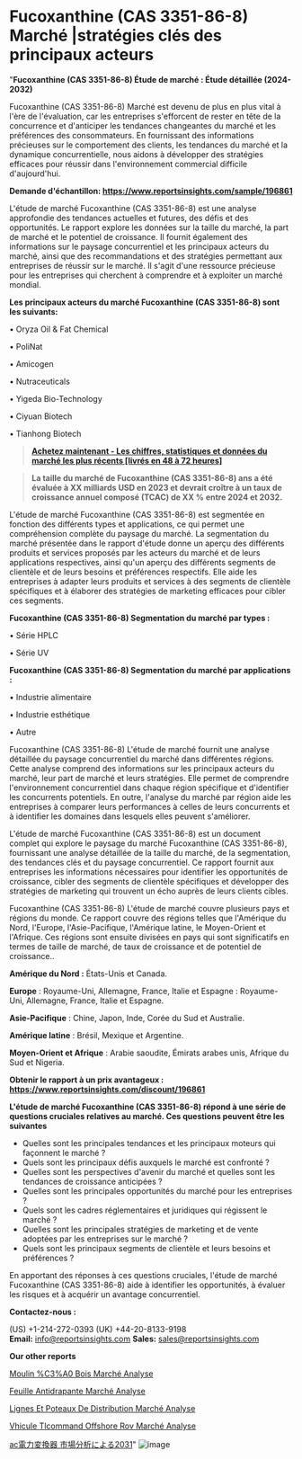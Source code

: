 # Fucoxanthine (CAS 3351-86-8) Marché |stratégies clés des principaux acteurs

"<strong>Fucoxanthine (CAS 3351-86-8) Étude de marché : Étude détaillée (2024-2032)</strong>

Fucoxanthine (CAS 3351-86-8) Marché est devenu de plus en plus vital à l'ère de l'évaluation, car les entreprises s'efforcent de rester en tête de la concurrence et d'anticiper les tendances changeantes du marché et les préférences des consommateurs. En fournissant des informations précieuses sur le comportement des clients, les tendances du marché et la dynamique concurrentielle, nous aidons à développer des stratégies efficaces pour réussir dans l'environnement commercial difficile d'aujourd'hui.

<strong>Demande d'échantillon: <a href=https://www.reportsinsights.com/sample/196861>https://www.reportsinsights.com/sample/196861</a></strong>

L'étude de marché Fucoxanthine (CAS 3351-86-8) est une analyse approfondie des tendances actuelles et futures, des défis et des opportunités. Le rapport explore les données sur la taille du marché, la part de marché et le potentiel de croissance. Il fournit également des informations sur le paysage concurrentiel et les principaux acteurs du marché, ainsi que des recommandations et des stratégies permettant aux entreprises de réussir sur le marché. Il s'agit d'une ressource précieuse pour les entreprises qui cherchent à comprendre et à exploiter un marché mondial.

<strong>Les principaux acteurs du marché Fucoxanthine (CAS 3351-86-8) sont les suivants:</strong>

• Oryza Oil & Fat Chemical

• PoliNat

• Amicogen

• Nutraceuticals

• Yigeda Bio-Technology

• Ciyuan Biotech

• Tianhong Biotech
<blockquote><a href=https://www.reportsinsights.com/buynow/196861><span style=text-decoration: underline;><strong>Achetez maintenant - Les chiffres, statistiques et données du marché les plus récents [livrés en 48 à 72 heures]</strong></span></a></blockquote>
<blockquote><span style=text-decoration: underline;><strong>La taille du marché de Fucoxanthine (CAS 3351-86-8) ans a été évaluée à XX milliards USD en 2023 et devrait croître à un taux de croissance annuel composé (TCAC) de XX % entre 2024 et 2032.</strong></span></blockquote>
L'étude de marché Fucoxanthine (CAS 3351-86-8) est segmentée en fonction des différents types et applications, ce qui permet une compréhension complète du paysage du marché. La segmentation du marché présentée dans le rapport d'étude donne un aperçu des différents produits et services proposés par les acteurs du marché et de leurs applications respectives, ainsi qu'un aperçu des différents segments de clientèle et de leurs besoins et préférences respectifs. Elle aide les entreprises à adapter leurs produits et services à des segments de clientèle spécifiques et à élaborer des stratégies de marketing efficaces pour cibler ces segments.

<strong>Fucoxanthine (CAS 3351-86-8) Segmentation du marché par types :</strong>

• Série HPLC

• Série UV

<strong>Fucoxanthine (CAS 3351-86-8) Segmentation du marché par applications :</strong>

• Industrie alimentaire

• Industrie esthétique

• Autre

Fucoxanthine (CAS 3351-86-8) L'étude de marché fournit une analyse détaillée du paysage concurrentiel du marché dans différentes régions. Cette analyse comprend des informations sur les principaux acteurs du marché, leur part de marché et leurs stratégies. Elle permet de comprendre l'environnement concurrentiel dans chaque région spécifique et d'identifier les concurrents potentiels. En outre, l'analyse du marché par région aide les entreprises à comparer leurs performances à celles de leurs concurrents et à identifier les domaines dans lesquels elles peuvent s'améliorer.

L'étude de marché Fucoxanthine (CAS 3351-86-8) est un document complet qui explore le paysage du marché Fucoxanthine (CAS 3351-86-8), fournissant une analyse détaillée de la taille du marché, de la segmentation, des tendances clés et du paysage concurrentiel. Ce rapport fournit aux entreprises les informations nécessaires pour identifier les opportunités de croissance, cibler des segments de clientèle spécifiques et développer des stratégies de marketing qui trouvent un écho auprès de leurs clients cibles.

Fucoxanthine (CAS 3351-86-8) L'étude de marché couvre plusieurs pays et régions du monde. Ce rapport couvre des régions telles que l'Amérique du Nord, l'Europe, l'Asie-Pacifique, l'Amérique latine, le Moyen-Orient et l'Afrique. Ces régions sont ensuite divisées en pays qui sont significatifs en termes de taille de marché, de taux de croissance et de potentiel de croissance..

<strong>Amérique du Nord :</strong> États-Unis et Canada.

<strong>Europe</strong> : Royaume-Uni, Allemagne, France, Italie et Espagne : Royaume-Uni, Allemagne, France, Italie et Espagne.

<strong>Asie-Pacifique</strong> : Chine, Japon, Inde, Corée du Sud et Australie.

<strong>Amérique latine</strong> : Brésil, Mexique et Argentine.

<strong>Moyen-Orient et Afrique</strong> : Arabie saoudite, Émirats arabes unis, Afrique du Sud et Nigeria.

<strong>Obtenir le rapport à un prix avantageux : <a href=https://www.reportsinsights.com/discount/196861>https://www.reportsinsights.com/discount/196861</a></strong>

<strong>L'étude de marché Fucoxanthine (CAS 3351-86-8) répond à une série de questions cruciales relatives au marché. Ces questions peuvent être les suivantes</strong>
<ul>
  <li>Quelles sont les principales tendances et les principaux moteurs qui façonnent le marché ?</li>
  <li>Quels sont les principaux défis auxquels le marché est confronté ?</li>
  <li>Quelles sont les perspectives d'avenir du marché et quelles sont les tendances de croissance anticipées ?</li>
  <li>Quelles sont les principales opportunités du marché pour les entreprises ?</li>
  <li>Quels sont les cadres réglementaires et juridiques qui régissent le marché ?</li>
  <li>Quelles sont les principales stratégies de marketing et de vente adoptées par les entreprises sur le marché ?</li>
  <li>Quels sont les principaux segments de clientèle et leurs besoins et préférences ?</li>
</ul>
En apportant des réponses à ces questions cruciales, l'étude de marché Fucoxanthine (CAS 3351-86-8) aide à identifier les opportunités, à évaluer les risques et à acquérir un avantage concurrentiel.

<strong>Contactez-nous :</strong>

(US) +1-214-272-0393
(UK) +44-20-8133-9198
<strong>Email:</strong> <a>info@reportsinsights.com</a>
<strong>Sales:</strong> <a>sales@reportsinsights.com</a>

<strong>Our other reports</strong>

<a href=https://www.linkedin.com/pulse/moulin-%C3%A0-bois-march%C3%A9-perspectives-de-lindustrie-gj59f/>Moulin %C3%A0 Bois Marché Analyse</a>

<a href=https://www.linkedin.com/pulse/feuille-antid%C3%A9rapante-march%C3%A9-perspectives-ply2c/>Feuille Antidrapante Marché Analyse</a>

<a href=https://www.linkedin.com/pulse/lignes-et-poteaux-de-distribution-march%C3%A9-personnalisation-rexrf/>Lignes Et Poteaux De Distribution Marché Analyse</a>

<a href=https://www.linkedin.com/pulse/v%C3%A9hicule-t%C3%A9l%C3%A9command%C3%A9-offshore-rov-march%C3%A9-rapport-5t0tc/>Vhicule Tlcommand Offshore Rov Marché Analyse</a>

<a href=https://www.linkedin.com/pulse/ac電力変換器-市場ac電力変換器-市場調査レポート-reports-insights-expert/>ac電力変換器 市場分析による2031</a>"
![image](https://github.com/daminid12/RImarketexcellence/assets/158430485/c9e4e57c-ccab-4102-afe3-0a6c13f946cf)
